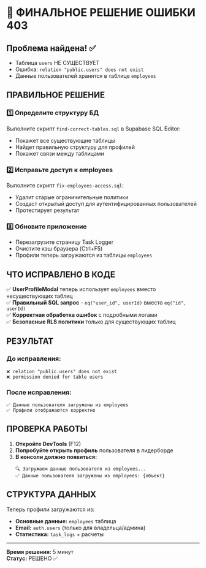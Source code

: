 # 🎯 ФИНАЛЬНОЕ РЕШЕНИЕ ОШИБКИ 403

## Проблема найдена! ✅
- Таблица `users` НЕ СУЩЕСТВУЕТ 
- Ошибка: `relation "public.users" does not exist`
- Данные пользователей хранятся в таблице `employees`

## ПРАВИЛЬНОЕ РЕШЕНИЕ

### 1️⃣ Определите структуру БД
Выполните скрипт `find-correct-tables.sql` в Supabase SQL Editor:
- Покажет все существующие таблицы
- Найдет правильную структуру для профилей
- Покажет связи между таблицами

### 2️⃣ Исправьте доступ к employees
Выполните скрипт `fix-employees-access.sql`:
- Удалит старые ограничительные политики
- Создаст открытый доступ для аутентифицированных пользователей
- Протестирует результат

### 3️⃣ Обновите приложение
- Перезагрузите страницу Task Logger
- Очистите кэш браузера (Ctrl+F5)  
- Профили теперь загружаются из таблицы `employees`

## ЧТО ИСПРАВЛЕНО В КОДЕ

✅ **UserProfileModal** теперь использует `employees` вместо несуществующих таблиц  
✅ **Правильный SQL запрос** - `eq("user_id", userId)` вместо `eq("id", userId)`  
✅ **Корректная обработка ошибок** с подробными логами  
✅ **Безопасные RLS политики** только для существующих таблиц  

## РЕЗУЛЬТАТ

### До исправления:
```
❌ relation "public.users" does not exist
❌ permission denied for table users
```

### После исправления:
```
✅ Данные пользователя загружены из employees
✅ Профили отображаются корректно
```

## ПРОВЕРКА РАБОТЫ

1. **Откройте DevTools** (F12)
2. **Попробуйте открыть профиль** пользователя в лидерборде
3. **В консоли должно появиться:**
   ```
   🔍 Загружаем данные пользователя из employees...
   ✅ Данные пользователя загружены из employees: {объект}
   ```

## СТРУКТУРА ДАННЫХ

Теперь профили загружаются из:
- **Основные данные:** `employees` таблица
- **Email:** `auth.users` (только для владельца/админа)
- **Статистика:** `task_logs` + расчеты

---
**Время решения:** 5 минут  
**Статус:** РЕШЕНО ✅ 